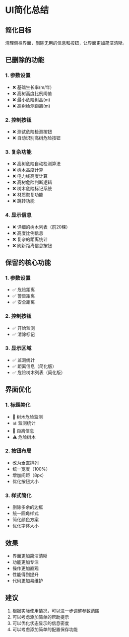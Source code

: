 # UI简化总结

## 简化目标
清理侧栏界面，删除无用的信息和按钮，让界面更加简洁清晰。

## 已删除的功能

### 1. 参数设置
- ❌ 基础生长率(m/年)
- ❌ 高树高度比例阈值
- ❌ 最小危险树高(m)
- ❌ 高树检测距离(m)

### 2. 控制按钮
- ❌ 测试危险检测按钮
- ❌ 自动识别高树危险按钮

### 3. 复杂功能
- ❌ 高树危险自动检测算法
- ❌ 树木高度计算
- ❌ 电力线高度计算
- ❌ 高树危险判断逻辑
- ❌ 树木危险标记系统
- ❌ 材质恢复功能
- ❌ 跳转功能

### 4. 显示信息
- ❌ 详细的树木列表（前20棵）
- ❌ 高度比例信息
- ❌ 复杂的距离统计
- ❌ 刷新距离信息按钮

## 保留的核心功能

### 1. 参数设置
- ✅ 危险距离
- ✅ 警告距离
- ✅ 安全距离

### 2. 控制按钮
- ✅ 开始监测
- ✅ 清除标记

### 3. 显示区域
- ✅ 监测统计
- ✅ 距离信息（简化版）
- ✅ 危险树木列表（简化版）

## 界面优化

### 1. 标题美化
- 🌳 树木危险监测
- 📊 监测统计
- 📏 距离信息
- ⚠️ 危险树木

### 2. 按钮布局
- 改为垂直排列
- 统一宽度（100%）
- 增加间距（8px）
- 优化按钮大小

### 3. 样式简化
- 删除多余的边框
- 统一圆角样式
- 简化颜色方案
- 优化字体大小

## 效果
- 界面更加简洁清晰
- 功能更加专注
- 操作更加直观
- 性能得到提升
- 代码更加易维护

## 建议
1. 根据实际使用情况，可以进一步调整参数范围
2. 可以考虑添加简单的帮助提示
3. 可以优化状态显示的信息密度
4. 可以考虑添加简单的配置保存功能
